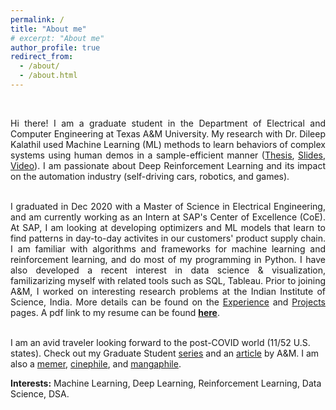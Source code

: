 ```yaml
---
permalink: /
title: "About me"
# excerpt: "About me"
author_profile: true
redirect_from: 
  - /about/
  - /about.html
---
```


<br>
<div style="text-align: justify">

<!-- Hi there! I am a Graduate student in the Department of Electrical & Computer Engineering at Texas A&M University, College Station. I am passionate about Deep Reinforcement Learning (Deep-RL) and its steadily growing area of applications to self-driving cars, robotics, and games. I have also developed recent interest in data analysis & visualization, on using tools like Tableau and Tidyverse. I am graduating this Fall with a Master of Science in Electrical Engineering, and am open to opportunities as a Software Engineer and Machine Learning Engineer. <br><br> -->

<!-- Since last summer, I have worked with -->
<!-- [Dileep Kalathil](http://people.tamu.edu/~dileep.kalathil/). -->
<!-- <a href="http://people.tamu.edu/~dileep.kalathil/">Dr. Dileep Kalathil</a> on projects that aim to learn behaviors of simulated real-world systems such as autonomous vehicles and video games. For my Thesis, I used sample-efficient imitation learning methods to learn behaviors of two sparsely-rewarded systems, using human demonstrations of the tasks involved. Prior to joining A&M, I was a project assistant for two years at the Indian Institute of Science, India. More details can be found on the <a href="http://prabhasak.github.io/experience">Experience</a> and <a href="http://prabhasak.github.io/projects">Projects</a> pages. A pdf link to my resume can be found <a href="https://prabhasak.github.io/files/Resume_Prabhasa_Kalkur.pdf">here</a>. <br><br> -->

<!-- Here, I worked with Dr. Chandra Murthy on addressing the uncertainty in indoor device self-localization, and with Dr. Navin Kashyap on the problem of routing robots for simultaneous pickup & delivery of items. <br><br> -->

Hi there! I am a graduate student in the Department of Electrical and Computer Engineering at Texas A&M University. My research with Dr. Dileep Kalathil used Machine Learning (ML) methods to learn behaviors of complex systems using human demos in a sample-efficient manner (<a href="https://prabhasak.github.io/files/E3-Masters_Thesis_Prabhasa_Kalkur.pdf">Thesis</a>, <a href="https://prabhasak.github.io/files/E3-Masters_Thesis_Prabhasa_Kalkur_Slides.pdf">Slides</a>, <a href="https://vimeo.com/472405835">Video</a>). I am passionate about Deep Reinforcement Learning and its impact on the automation industry (self-driving cars, robotics, and games). <br><br>

I graduated in Dec 2020 with a Master of Science in Electrical Engineering, and am currently working as an Intern at SAP's Center of Excellence (CoE). At SAP, I am looking at developing optimizers and ML models that learn to find patterns in day-to-day activites in our customers' product supply chain. I am familiar with algorithms and frameworks for machine learning and reinforcement learning, and do most of my programming in Python. I have also developed a recent interest in data science & visualization, familizarizing myself with related tools such as SQL, Tableau. Prior to joining A&M, I worked on interesting research problems at the Indian Institute of Science, India. More details can be found on the <a href="http://prabhasak.github.io/experience">Experience</a> and <a href="http://prabhasak.github.io/projects">Projects</a> pages. A pdf link to my resume can be found <a href="https://prabhasak.github.io/files/Resume_Prabhasa_Kalkur.pdf"><b>here</b></a>. <br><br>

</div>

I am an avid traveler looking forward to the post-COVID world (11/52 U.S. states). Check out my Graduate Student [series](https://www.instagram.com/explore/tags/talesattamu/) and an [article](https://engineering.tamu.edu/news/2019/05/balancing-engineering-and-creativity.html) by A&M. I am also a [memer](https://www.facebook.com/Scratchpad.IGSA/photos/a.534487949954447/2212542242149001/), [cinephile](https://letterboxd.com/prabhasa/), and [mangaphile](https://myanimelist.net/profile/prabhasa).

**Interests:** Machine Learning, Deep Learning, Reinforcement Learning, Data Science, DSA.

